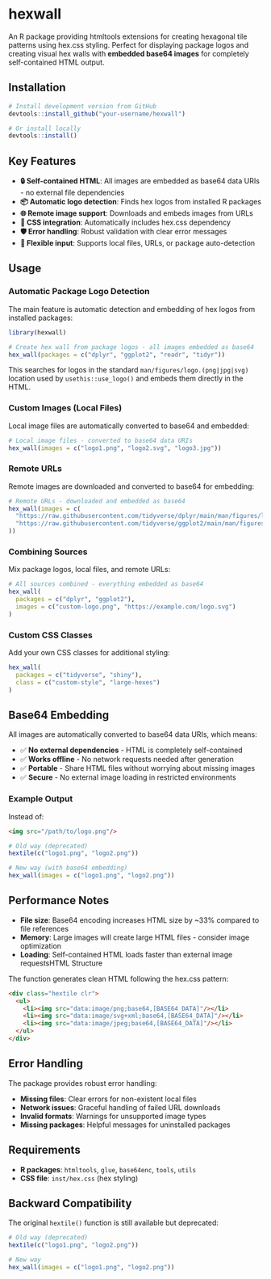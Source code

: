 # hexwall

An R package providing htmltools extensions for creating hexagonal tile patterns using hex.css styling. Perfect for displaying package logos and creating visual hex walls with **embedded base64 images** for completely self-contained HTML output.

## Installation

```r
# Install development version from GitHub
devtools::install_github("your-username/hexwall")

# Or install locally
devtools::install()
```

## Key Features

- **🔒 Self-contained HTML**: All images are embedded as base64 data URIs - no external file dependencies
- **📦 Automatic logo detection**: Finds hex logos from installed R packages
- **🌐 Remote image support**: Downloads and embeds images from URLs
- **🎨 CSS integration**: Automatically includes hex.css dependency  
- **🛡️ Error handling**: Robust validation with clear error messages
- **🔧 Flexible input**: Supports local files, URLs, or package auto-detection

## Usage

### Automatic Package Logo Detection

The main feature is automatic detection and embedding of hex logos from installed packages:

```r
library(hexwall)

# Create hex wall from package logos - all images embedded as base64
hex_wall(packages = c("dplyr", "ggplot2", "readr", "tidyr"))
```

This searches for logos in the standard `man/figures/logo.(png|jpg|svg)` location used by `usethis::use_logo()` and embeds them directly in the HTML.

### Custom Images (Local Files)

Local image files are automatically converted to base64 and embedded:

```r
# Local image files - converted to base64 data URIs
hex_wall(images = c("logo1.png", "logo2.svg", "logo3.jpg"))
```

### Remote URLs

Remote images are downloaded and converted to base64 for embedding:

```r
# Remote URLs - downloaded and embedded as base64
hex_wall(images = c(
  "https://raw.githubusercontent.com/tidyverse/dplyr/main/man/figures/logo.png",
  "https://raw.githubusercontent.com/tidyverse/ggplot2/main/man/figures/logo.png"
))
```

### Combining Sources

Mix package logos, local files, and remote URLs:

```r
# All sources combined - everything embedded as base64
hex_wall(
  packages = c("dplyr", "ggplot2"), 
  images = c("custom-logo.png", "https://example.com/logo.svg")
)
```

### Custom CSS Classes

Add your own CSS classes for additional styling:

```r
hex_wall(
  packages = c("tidyverse", "shiny"),
  class = c("custom-style", "large-hexes")
)
```

## Base64 Embedding

All images are automatically converted to base64 data URIs, which means:

- ✅ **No external dependencies** - HTML is completely self-contained
- ✅ **Works offline** - No network requests needed after generation  
- ✅ **Portable** - Share HTML files without worrying about missing images
- ✅ **Secure** - No external image loading in restricted environments

### Example Output

Instead of:
```html
<img src="/path/to/logo.png"/>
```
```r
# Old way (deprecated) 
hextile(c("logo1.png", "logo2.png"))

# New way (with base64 embedding)
hex_wall(images = c("logo1.png", "logo2.png"))
```

## Performance Notes

- **File size**: Base64 encoding increases HTML size by ~33% compared to file references
- **Memory**: Large images will create large HTML files - consider image optimization
- **Loading**: Self-contained HTML loads faster than external image requestsHTML Structure

The function generates clean HTML following the hex.css pattern:

```html
<div class="hextile clr">
  <ul>
    <li><img src="data:image/png;base64,[BASE64_DATA]"/></li>
    <li><img src="data:image/svg+xml;base64,[BASE64_DATA]"/></li>
    <li><img src="data:image/jpeg;base64,[BASE64_DATA]"/></li>
  </ul>
</div>
```

## Error Handling

The package provides robust error handling:

- **Missing files**: Clear errors for non-existent local files
- **Network issues**: Graceful handling of failed URL downloads  
- **Invalid formats**: Warnings for unsupported image types
- **Missing packages**: Helpful messages for uninstalled packages

## Requirements

- **R packages**: `htmltools`, `glue`, `base64enc`, `tools`, `utils`
- **CSS file**: `inst/hex.css` (hex styling)

## Backward Compatibility

The original `hextile()` function is still available but deprecated:

```r
# Old way (deprecated)
hextile(c("logo1.png", "logo2.png"))

# New way
hex_wall(images = c("logo1.png", "logo2.png"))
```